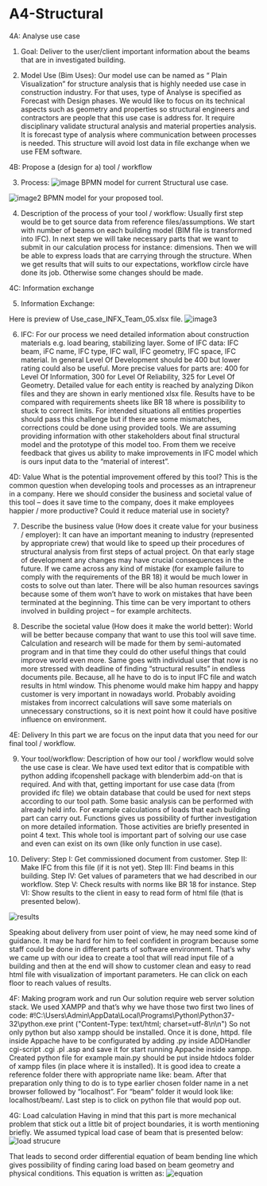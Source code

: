 # A4-Structural

4A: Analyse use case

1.	Goal: Deliver to the user/client important information about the beams that are in investigated building.
	
2.	Model Use (Bim Uses): Our model use can be named as “ Plain Visualization” for structure analysis that is highly needed use case in construction industry. For that uses, type of Analyse is specified as Forecast with Design phases.
We would like to focus on its technical aspects such as geometry and properties so structural engineers and contractors are people that this use case is address for. It require disciplinary validate structural analysis and material properties analysis. It is forecast type of analysis where communication between processes is needed. This structure will avoid lost data in file exchange when we use FEM software.

4B: Propose a (design for a) tool / workflow

3.	Process: 
	![image](https://user-images.githubusercontent.com/114358326/198904187-e13c837f-2d97-4174-a5f2-19e05bdbc197.png)
 BPMN model for current Structural use case.

![image2](https://user-images.githubusercontent.com/114358326/198904215-21980c06-0209-4ae9-8a86-eac8c3553b8f.PNG)
BPMN model for your proposed tool.

4.	Description of the process of your tool / workflow:
Usually first step would be to get source data from reference files/assumptions. We start with number of beams on each building model (BIM file is transformed into IFC). In next step we will take necessary parts that we want to submit in our calculation process for instance: dimensions. Then we will be able to express loads that are carrying through the structure. When we get results that will suits to our expectations, workflow circle have done its job. Otherwise some changes should be made.

4C: Information exchange

5.	Information Exchange: 
   
Here is preview of Use_case_INFX_Team_05.xlsx file.
![image3](https://user-images.githubusercontent.com/114358326/198904295-5dca419e-386b-42a0-bafe-03ffe1588373.PNG)


6.	IFC: For our process we need detailed information about construction materials e.g. load bearing, stabilizing layer. Some of IFC data: IFC beam, iFC name, IFC type, IFC wall, IFC geometry, IFC space, IFC material. In general Level Of Development should be 400 but lower rating could also be useful. More precise values for parts are: 400 for Level Of Information, 300 for Level Of Reliability, 325 for Level Of Geometry. Detailed value for each entity is reached by analyzing Dikon files and they are shown in early mentioned xlsx file. Results have to be compared with requirements sheets like BR 18 where is possibility to stuck to correct limits. For intended situations all entities properties should pass this challenge but if there are some mismatches, corrections could be done using provided tools.
We are assuming providing information with other stakeholders about final structural model and the prototype of this model too. From them we receive feedback that gives us ability to make improvements in IFC model which is ours input data to the “material of interest”.
  
4D: Value What is the potential improvement offered by this tool?
This is the common question when developing tools and processes as an intrapreneur in a company. Here we should consider the business and societal value of this tool – does it save time to the company, does it make employees happier / more productive? Could it reduce material use in society?

7.	Describe the business value (How does it create value for your business / employer): It can have an important meaning to industry (represented by appropriate crew) that would like to speed up their procedures of structural analysis from first steps of actual project. On that early stage of development any changes may have crucial consequences in the future. If we came across any kind of mistake (for example failure to comply with the requirements of the BR 18) it would be much lower in costs to solve out than later. There will be also human resources savings because some of them won’t have to work on mistakes that have been terminated at the beginning. This time can be very important to others involved in building project – for example architects.
	
8.	Describe the societal value (How does it make the world better):
World will be better because company that want to use this tool will save time. Calculation and research will be made for them by semi-automated program and in that time they could do other useful things that could improve world even more. Same goes with individual user that now is no more stressed with deadline of finding “structural results” in endless documents pile. Because, all he have to do is to input IFC file and watch results in html window. This phenome would make him happy and happy customer is very important in nowadays world. Probably avoiding mistakes from incorrect calculations will save some materials on unnecessary constructions, so it is next point how it could have positive influence on environment.

4E: Delivery
In this part we are focus on the input data that you need for our final tool / workflow.

9.	Your tool/workflow: Description of how our tool / workflow would solve the use case is clear.
We have used text editor that is compatible with python adding ifcopenshell package with blenderbim add-on that is required. And with that, getting important for use case data (from provided ifc file) we obtain database that could be used for next steps according to our tool path. Some basic analysis can be performed with already held info. For example calculations of loads that each building part can carry out. Functions gives us possibility of further investigation on more detailed information. Those activities are briefly presented in point 4 text. This whole tool is important part of solving our use case and even can exist on its own (like only function in use case).











10.	Delivery:
Step I: Get commissioned document from customer.
Step II: Make IFC from this file (if it is not yet).
Step III: Find beams in this building.
Step IV: Get values of parameters that we had described in our workflow.
Step V: Check results with norms like BR 18 for instance.
Step VI: Show results to the client in easy to read form of html file (that is presented below).

 ![results](https://user-images.githubusercontent.com/114358326/204156557-1e21fd6b-ddfc-44ad-9b24-779f9f6998b2.JPG)


Speaking about delivery from user point of view, he may need some kind of guidance. It may be hard for him to feel confident in program because some staff could be done in different parts of software environment. That’s why we came up with our idea to create a tool that will read input file of a building and then at the end will show to customer clean and easy to read html file with visualization of important parameters. He can click on each floor to reach values of results.

4F: Making program work and run
Our solution require web server solution stack. We used XAMPP and that’s why we have those two first two lines of code:
#!C:\Users\Admin\AppData\Local\Programs\Python\Python37-32\python.exe
print ("Content-Type: text/html; charset=utf-8\n\n")
So not only python but also xampp should be installed. Once it is done, httpd. file inside Appache have to be configurated by adding .py inside ADDHandler cgi-script .cgi .pl .asp and save it for start running Appache inside xampp. 
Created python file for example main.py should be put inside htdocs folder of xampp files (in place where it is installed). It is good idea to create a reference folder there with appropriate name like: beam.
After that preparation only thing to do is to type earlier chosen folder name in a net browser followed by “localhost”. For “beam” folder it would look like: localhost/beam/. Last step is to click on python file that would pop out.

4G: Load calculation
Having in mind that this part is more mechanical problem that stick out a little bit of project boundaries, it is worth mentioning briefly. We assumed typical load case of beam that is presented below:
![load strucure](https://user-images.githubusercontent.com/114358326/204156612-ea53bd76-ba60-49a5-b8dc-4899e15d0ce1.JPG)

That leads to second order differential equation of beam bending line which gives possibility of finding caring load based on beam geometry and physical conditions. This equation is written as:
![equation](https://user-images.githubusercontent.com/114358326/204156658-d01dfccf-f4f4-4bcb-a6f0-3698519f5699.JPG)

